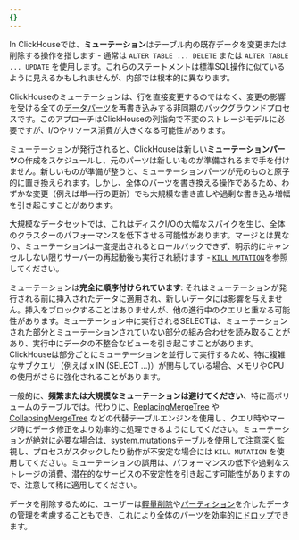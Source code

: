 ```yaml
---
{}
---
```




In ClickHouseでは、**ミューテーション**はテーブル内の既存データを変更または削除する操作を指します - 通常は `ALTER TABLE ... DELETE` または `ALTER TABLE ... UPDATE` を使用します。これらのステートメントは標準SQL操作に似ているように見えるかもしれませんが、内部では根本的に異なります。

ClickHouseのミューテーションは、行を直接変更するのではなく、変更の影響を受ける全ての[データパーツ](/parts)を再書き込みする非同期のバックグラウンドプロセスです。このアプローチはClickHouseの列指向で不変のストレージモデルに必要ですが、I/Oやリソース消費が大きくなる可能性があります。

ミューテーションが発行されると、ClickHouseは新しい**ミューテーションパーツ**の作成をスケジュールし、元のパーツは新しいものが準備されるまで手を付けません。新しいものが準備が整うと、ミューテーションパーツが元のものと原子的に置き換えられます。しかし、全体のパーツを書き換える操作であるため、わずかな変更（例えば単一行の更新）でも大規模な書き直しや過剰な書き込み増幅を引き起こすことがあります。

大規模なデータセットでは、これはディスクI/Oの大幅なスパイクを生じ、全体のクラスターのパフォーマンスを低下させる可能性があります。マージとは異なり、ミューテーションは一度提出されるとロールバックできず、明示的にキャンセルしない限りサーバーの再起動後も実行され続けます - [`KILL MUTATION`](/sql-reference/statements/kill#kill-mutation)を参照してください。

ミューテーションは**完全に順序付けられています**: それはミューテーションが発行される前に挿入されたデータに適用され、新しいデータには影響を与えません。挿入をブロックすることはありませんが、他の進行中のクエリと重なる可能性があります。ミューテーション中に実行されるSELECTは、ミューテーションされた部分とミューテーションされていない部分の組み合わせを読み取ることがあり、実行中にデータの不整合なビューを引き起こすことがあります。ClickHouseは部分ごとにミューテーションを並行して実行するため、特に複雑なサブクエリ（例えば x IN (SELECT ...)）が関与している場合、メモリやCPUの使用がさらに強化されることがあります。

一般的に、**頻繁または大規模なミューテーションは避けてください**、特に高ボリュームのテーブルでは。代わりに、[ReplacingMergeTree](/guides/replacing-merge-tree) や [CollapsingMergeTree](/engines/table-engines/mergetree-family/collapsingmergetree) などの代替テーブルエンジンを使用し、クエリ時やマージ時にデータ修正をより効率的に処理できるようにしてください。ミューテーションが絶対に必要な場合は、system.mutationsテーブルを使用して注意深く監視し、プロセスがスタックしたり動作が不安定な場合には `KILL MUTATION` を使用してください。ミューテーションの誤用は、パフォーマンスの低下や過剰なストレージの消費、潜在的なサービスの不安定性を引き起こす可能性がありますので、注意して稀に適用してください。

データを削除するために、ユーザーは[軽量削除](/guides/developer/lightweight-delete)や[パーティション](/best-practices/choosing-a-partitioning-key)を介したデータの管理を考慮することもでき、これにより全体のパーツを[効率的にドロップ](/sql-reference/statements/alter/partition#drop-partitionpart)できます。
